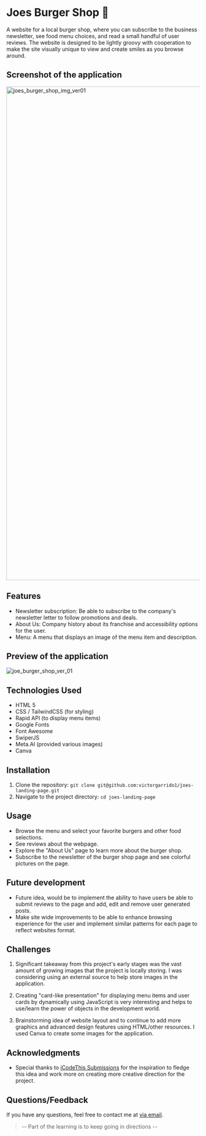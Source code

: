 # Joes Burger Shop 🍔

A website for a local burger shop, where you can subscribe to the business newsletter, see food menu choices, and read a small handful of user reviews. The website is designed to be lightly groovy with cooperation to make the site visually unique to view and create smiles as you browse around. 

## Screenshot of the application 
<img width="1287" alt="joes_burger_shop_img_ver01" src="https://github.com/victorgarrido1/joes-landing-page/assets/139294878/4ecd2f10-da2d-4a9c-a852-846e55ec392f">

## Features

* Newsletter subscription: Be able to subscribe to the company's newsletter letter to follow promotions and deals.
* About Us: Company history about its franchise and accessibility options for the user.
* Menu: A menu that displays an image of the menu item and description.


## Preview of the application 

![joe_burger_shop_ver_01](https://github.com/victorgarrido1/joes-landing-page/assets/139294878/81b1253b-1581-4daa-bcbd-207402e2f6d3)

## Technologies Used

* HTML 5
* CSS / TailwindCSS (for styling)
* Rapid API (to display menu items)
* Google Fonts
* Font Awesome
* SwiperJS
* Meta.AI (provided various images)
* Canva


## Installation

1. Clone the repository: `git clone git@github.com:victorgarrido1/joes-landing-page.git`
2. Navigate to the project directory: `cd joes-landing-page`


## Usage

* Browse the menu and select your favorite burgers and other food selections.
* See reviews about the webpage.
* Explore the "About Us" page to learn more about the burger shop.
* Subscribe to the newsletter of the burger shop page and see colorful pictures on the page.

## Future development

* Future idea, would be to implement the ability to have users be able to submit reviews to the page and add, edit and remove user generated posts.
* Make site wide improvements to be able to enhance browsing experience for the user and implement similar patterns for each page to reflect websites format.



## Challenges

1.  Significant takeaway from this project's early stages was the vast amount of growing images that the project is locally storing. I was considering using an external source to help store images in the application.

2.  Creating "card-like presentation" for displaying menu items and user cards by dynamically using JavaScript is very interesting and helps to use/learn the power of objects in the development world.
   
3.  Brainstorming idea of website layout and to continue to add more graphics and advanced design features using HTML/other resources. I used Canva to create some images for the application.
  
## Acknowledgments 

* Special thanks to [iCodeThis Submissions](https://icodethis.com/modes/design-to-code/533/submissions?page=3) for the inspiration to fledge this idea and work more on creating more creative direction for the project.

## Questions/Feedback

If you have any questions, feel free to contact me at [via email](mailto:vgarrid009@gmail.com).


> -- Part of the learning is to keep going in directions --

